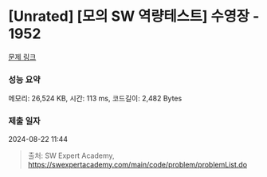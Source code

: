 # [Unrated] [모의 SW 역량테스트] 수영장 - 1952 

[문제 링크](https://swexpertacademy.com/main/code/problem/problemDetail.do?contestProbId=AV5PpFQaAQMDFAUq) 

### 성능 요약

메모리: 26,524 KB, 시간: 113 ms, 코드길이: 2,482 Bytes

### 제출 일자

2024-08-22 11:44



> 출처: SW Expert Academy, https://swexpertacademy.com/main/code/problem/problemList.do